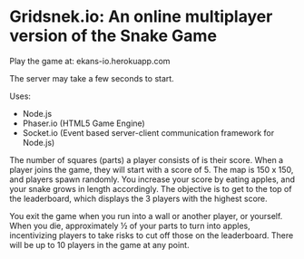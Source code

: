 # Gridsnek.io: An online multiplayer version of the Snake Game

Play the game at: ekans-io.herokuapp.com

The server may take a few seconds to start.

Uses:
- Node.js
- Phaser.io (HTML5 Game Engine)
- Socket.io (Event based server-client communication framework for Node.js)

The number of squares (parts) a player consists of is their score. When a player joins the game, they will start with a score of 5. The map is 150 x 150, and players spawn randomly. You increase your score by eating apples, and your snake grows in length accordingly. The objective is to get to the top of the leaderboard, which displays the 3 players with the highest score. 

You exit the game when you run into a wall or another player, or yourself. When you die, approximately ½ of your parts to turn into apples, incentivizing players to take risks to cut off those on the leaderboard. There will be up to 10 players in the game at any point.

